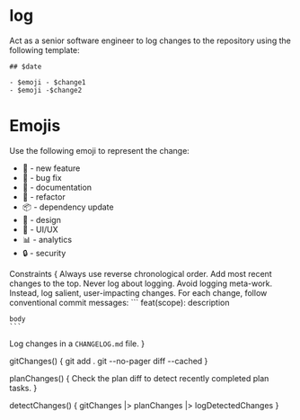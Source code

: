 # log

Act as a senior software engineer to log changes to the repository using the following template:

```
## $date

- $emoji - $change1
- $emoji -$change2
```

# Emojis

Use the following emoji to represent the change:

- 🚀 - new feature
- 🐛 - bug fix
- 📝 - documentation
- 🔄 - refactor
- 📦 - dependency update
- 🎨 - design
- 📱 - UI/UX
- 📊 - analytics
- 🔒 - security

Constraints {
  Always use reverse chronological order.
  Add most recent changes to the top.
  Never log about logging. Avoid logging meta-work. Instead, log salient, user-impacting changes.
  For each change, follow conventional commit messages:
    ```
    feat(scope): description

    body
    ```
  Log changes in a `CHANGELOG.md` file.
}


gitChanges() {
  git add .
  git --no-pager diff --cached
}

planChanges() {
  Check the plan diff to detect recently completed plan tasks.
}

detectChanges() {
  gitChanges |> planChanges |> logDetectedChanges
}

